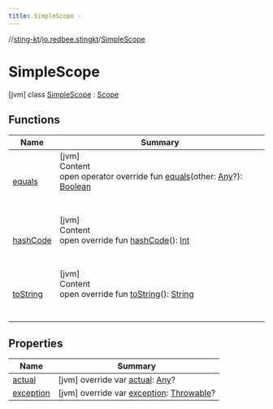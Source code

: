 ```yaml
---
title: SimpleScope -
---
```

//[sting-kt](../../index.md)/[io.redbee.stingkt](../index.md)/[SimpleScope](index.md)



# SimpleScope  
 [jvm] class [SimpleScope](index.md) : [Scope](../-scope/index.md)   


## Functions  
  
|  Name|  Summary| 
|---|---|
| [equals](../-case-builder/index.md#kotlin/Any/equals/#kotlin.Any?/PointingToDeclaration/)| [jvm]  <br>Content  <br>open operator override fun [equals](../-case-builder/index.md#kotlin/Any/equals/#kotlin.Any?/PointingToDeclaration/)(other: [Any](https://kotlinlang.org/api/latest/jvm/stdlib/kotlin/-any/index.html)?): [Boolean](https://kotlinlang.org/api/latest/jvm/stdlib/kotlin/-boolean/index.html)  <br><br><br>
| [hashCode](../-case-builder/index.md#kotlin/Any/hashCode/#/PointingToDeclaration/)| [jvm]  <br>Content  <br>open override fun [hashCode](../-case-builder/index.md#kotlin/Any/hashCode/#/PointingToDeclaration/)(): [Int](https://kotlinlang.org/api/latest/jvm/stdlib/kotlin/-int/index.html)  <br><br><br>
| [toString](../-case-builder/index.md#kotlin/Any/toString/#/PointingToDeclaration/)| [jvm]  <br>Content  <br>open override fun [toString](../-case-builder/index.md#kotlin/Any/toString/#/PointingToDeclaration/)(): [String](https://kotlinlang.org/api/latest/jvm/stdlib/kotlin/-string/index.html)  <br><br><br>


## Properties  
  
|  Name|  Summary| 
|---|---|
| [actual](index.md#io.redbee.stingkt/SimpleScope/actual/#/PointingToDeclaration/)|  [jvm] override var [actual](index.md#io.redbee.stingkt/SimpleScope/actual/#/PointingToDeclaration/): [Any](https://kotlinlang.org/api/latest/jvm/stdlib/kotlin/-any/index.html)?   <br>
| [exception](index.md#io.redbee.stingkt/SimpleScope/exception/#/PointingToDeclaration/)|  [jvm] override var [exception](index.md#io.redbee.stingkt/SimpleScope/exception/#/PointingToDeclaration/): [Throwable](https://kotlinlang.org/api/latest/jvm/stdlib/kotlin/-throwable/index.html)?   <br>

